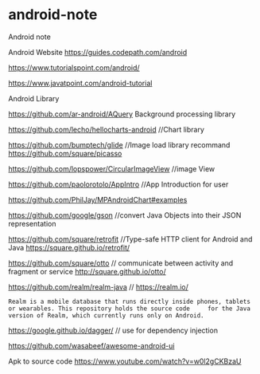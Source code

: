 # android-note
Android note


Android Website
  https://guides.codepath.com/android

  https://www.tutorialspoint.com/android/
  
  https://www.javatpoint.com/android-tutorial


	


Android Library 

https://github.com/ar-android/AQuery   Background processing library
	
https://github.com/lecho/hellocharts-android   //Chart library
	
https://github.com/bumptech/glide 	//Image load library  recommand
https://github.com/square/picasso

https://github.com/lopspower/CircularImageView  //image View
	
https://github.com/paolorotolo/AppIntro  //App Introduction for user

https://github.com/PhilJay/MPAndroidChart#examples

https://github.com/google/gson	//convert Java Objects into their JSON representation

https://github.com/square/retrofit 	//Type-safe HTTP client for Android and Java 
			https://square.github.io/retrofit/

https://github.com/square/otto // communicate between activity and fragment or service   http://square.github.io/otto/

https://github.com/realm/realm-java //  https://realm.io/

	Realm is a mobile database that runs directly inside phones, tablets or wearables. This repository holds the source code 	 for the Java version of Realm, which currently runs only on Android.
  

https://google.github.io/dagger/ // use for dependency injection


https://github.com/wasabeef/awesome-android-ui

Apk to source code
https://www.youtube.com/watch?v=w0l2gCKBzaU
  
  
